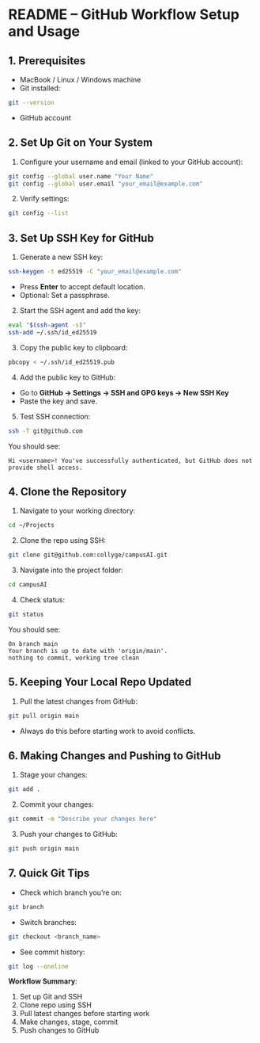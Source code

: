 # README – GitHub Workflow Setup and Usage

## 1. Prerequisites

* MacBook / Linux / Windows machine
* Git installed:

```bash
git --version
```

* GitHub account

## 2. Set Up Git on Your System

1. Configure your username and email (linked to your GitHub account):

```bash
git config --global user.name "Your Name"
git config --global user.email "your_email@example.com"
```

2. Verify settings:

```bash
git config --list
```

## 3. Set Up SSH Key for GitHub

1. Generate a new SSH key:

```bash
ssh-keygen -t ed25519 -C "your_email@example.com"
```

* Press **Enter** to accept default location.
* Optional: Set a passphrase.

2. Start the SSH agent and add the key:

```bash
eval "$(ssh-agent -s)"
ssh-add ~/.ssh/id_ed25519
```

3. Copy the public key to clipboard:

```bash
pbcopy < ~/.ssh/id_ed25519.pub
```

4. Add the public key to GitHub:

* Go to **GitHub → Settings → SSH and GPG keys → New SSH Key**
* Paste the key and save.

5. Test SSH connection:

```bash
ssh -T git@github.com
```

You should see:

```
Hi <username>! You've successfully authenticated, but GitHub does not provide shell access.
```

## 4. Clone the Repository

1. Navigate to your working directory:

```bash
cd ~/Projects
```

2. Clone the repo using SSH:

```bash
git clone git@github.com:collyge/campusAI.git
```

3. Navigate into the project folder:

```bash
cd campusAI
```

4. Check status:

```bash
git status
```

You should see:

```
On branch main
Your branch is up to date with 'origin/main'.
nothing to commit, working tree clean
```

## 5. Keeping Your Local Repo Updated

1. Pull the latest changes from GitHub:

```bash
git pull origin main
```

* Always do this before starting work to avoid conflicts.

## 6. Making Changes and Pushing to GitHub

1. Stage your changes:

```bash
git add .
```

2. Commit your changes:

```bash
git commit -m "Describe your changes here"
```

3. Push your changes to GitHub:

```bash
git push origin main
```

## 7. Quick Git Tips

* Check which branch you’re on:

```bash
git branch
```

* Switch branches:

```bash
git checkout <branch_name>
```

* See commit history:

```bash
git log --oneline
```

**Workflow Summary**:

1. Set up Git and SSH
2. Clone repo using SSH
3. Pull latest changes before starting work
4. Make changes, stage, commit
5. Push changes to GitHub
